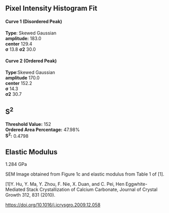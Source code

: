 ## Pixel Intensity Histogram Fit

#### Curve 1 (Disordered Peak)
**Type**: Skewed Gaussian\
**amplitude:** 183.0\
**center** 129.4\
**σ** 13.8
**σ2** 30.0


#### Curve 2 (Ordered Peak)
**Type**:Skewed Gaussian\
**amplitude** 170.0\
**center** 152.2\
**σ** 14.3\
**σ2** 30.7


## S<sup>2</sup>
**Threshold Value:** 152\
**Ordered Area Percentage:** 47.98%\
**S<sup>2</sup>:** 0.4798



## Elastic Modulus
1.284 GPa


SEM Image obtained from Figure 1c and elastic modulus from Table 1 of [1].

[1]Y. Hu, Y. Ma, Y. Zhou, F. Nie, X. Duan, and C. Pei, Hen Eggwhite-Mediated Stack Crystallization of Calcium Carbonate, Journal of Crystal Growth 312, 831 (2010).

https://doi.org/10.1016/j.jcrysgro.2009.12.058
